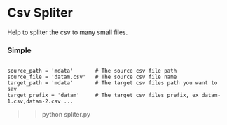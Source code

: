 # Csv Spliter

Help to spliter the csv to many small files.

### Simple
<code>
source_path = 'mdata'  		# The source csv file path
source_file = 'datam.csv'	# The source csv file name
target_path = 'mdata'		# The target csv files path you want to sav
target_prefix = 'datam'		# The target csv files prefix, ex datam-1.csv,datam-2.csv ...
</code>

>> python spliter.py
